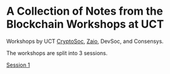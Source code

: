 # A Collection of Notes from the Blockchain Workshops at UCT
Workshops by UCT [CryptoSoc](https://github.com/CryptoSoc), [Zaio](https://zaio.io), DevSoc, and Consensys.

The workshops are split into 3 sessions. 

[Session 1]()
